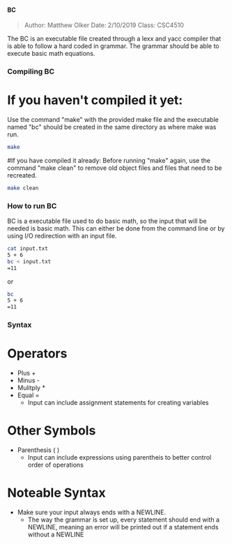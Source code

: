 #### BC
> Author: Matthew Olker
> Date: 2/10/2019 
> Class: CSC4510
>
The BC is an executable file created through a lexx and yacc compiler that is able to follow a hard coded in grammar. The grammar should be able to execute basic math equations. 

### Compiling BC
# If you haven't compiled it yet:
Use the command "make" with the provided make file and the executable named "bc" should be created in the same directory as where make was run.
```bash
make
```

#If you have compiled it already:
Before running "make" again, use the command "make clean" to remove old object files and files that need to be recreated. 
```bash
make clean
```

### How to run BC
BC is a executable file used to do basic math, so the input that will be needed is basic math. This can either be done from the command line or by using I/O redirection with an input file. 
```bash
cat input.txt
5 + 6
bc < input.txt
=11
```
or 
```bash
bc
5 + 6
=11
```

### Syntax
# Operators
* Plus +
* Minus -
* Mulitply * 
* Equal =
	* Input can include assignment statements for creating variables

# Other Symbols 
* Parenthesis ( )
	* Input can include expressions using parentheis to better control order of operations

# Noteable Syntax
* Make sure your input always ends with a NEWLINE.
	* The way the grammar is set up, every statement should end with a NEWLINE, meaning an error will be printed out if a statement ends without a NEWLINE